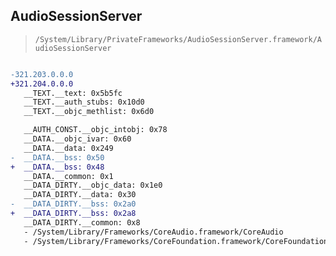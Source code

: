 ## AudioSessionServer

> `/System/Library/PrivateFrameworks/AudioSessionServer.framework/AudioSessionServer`

```diff

-321.203.0.0.0
+321.204.0.0.0
   __TEXT.__text: 0x5b5fc
   __TEXT.__auth_stubs: 0x10d0
   __TEXT.__objc_methlist: 0x6d0

   __AUTH_CONST.__objc_intobj: 0x78
   __DATA.__objc_ivar: 0x60
   __DATA.__data: 0x249
-  __DATA.__bss: 0x50
+  __DATA.__bss: 0x48
   __DATA.__common: 0x1
   __DATA_DIRTY.__objc_data: 0x1e0
   __DATA_DIRTY.__data: 0x30
-  __DATA_DIRTY.__bss: 0x2a0
+  __DATA_DIRTY.__bss: 0x2a8
   __DATA_DIRTY.__common: 0x8
   - /System/Library/Frameworks/CoreAudio.framework/CoreAudio
   - /System/Library/Frameworks/CoreFoundation.framework/CoreFoundation

```
